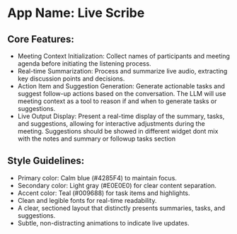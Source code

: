# **App Name**: Live Scribe

## Core Features:

- Meeting Context Initialization: Collect names of participants and meeting agenda before initiating the listening process.
- Real-time Summarization: Process and summarize live audio, extracting key discussion points and decisions.
- Action Item and Suggestion Generation: Generate actionable tasks and suggest follow-up actions based on the conversation. The LLM will use meeting context as a tool to reason if and when to generate tasks or suggestions.
- Live Output Display: Present a real-time display of the summary, tasks, and suggestions, allowing for interactive adjustments during the meeting. Suggestions should be showed in different widget dont mix with the notes and summary or followup tasks section

## Style Guidelines:

- Primary color: Calm blue (#4285F4) to maintain focus.
- Secondary color: Light gray (#E0E0E0) for clear content separation.
- Accent color: Teal (#009688) for task items and highlights.
- Clean and legible fonts for real-time readability.
- A clear, sectioned layout that distinctly presents summaries, tasks, and suggestions.
- Subtle, non-distracting animations to indicate live updates.